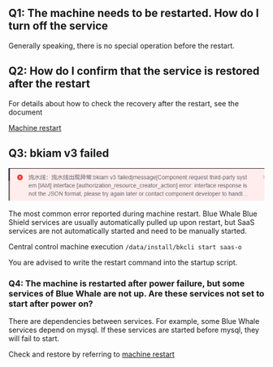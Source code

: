 ## Q1: The machine needs to be restarted. How do I turn off the service

Generally speaking, there is no special operation before the restart.

## Q2: How do I confirm that the service is restored after the restart

For details about how to check the recovery after the restart, see the document

[Machine restart](https://bk.tencent.com/docs/document/6.0/127/7582)

## Q3: bkiam v3 failed

![img](../../.gitbook/assets/bkiam_failed.png)

The most common error reported during machine restart. Blue Whale Blue Shield services are usually automatically pulled up upon restart, but SaaS services are not automatically started and need to be manually started.

Central control machine execution `/data/install/bkcli start saas-o`

You are advised to write the restart command into the startup script.

### Q4: The machine is restarted after power failure, but some services of Blue Whale are not up. Are these services not set to start after power on?

There are dependencies between services. For example, some Blue Whale services depend on mysql. If these services are started before mysql, they will fail to start.

Check and restore by referring to [machine restart](https://bk.tencent.com/docs/document/6.0/127/7582)
